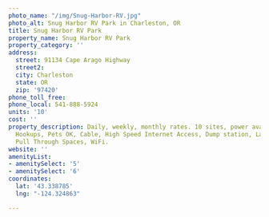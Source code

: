 ```yaml
---
photo_name: "/img/Snug-Harbor-RV.jpg"
photo_alt: Snug Harbor RV Park in Charleston, OR
title: Snug Harbor RV Park
property_name: Snug Harbor RV Park
property_category: ''
address:
  street: 91134 Cape Arago Highway
  street2: 
  city: Charleston
  state: OR
  zip: '97420'
phone_toll_free: 
phone_local: 541-888-5924
units: '10'
cost: ''
property_description: Daily, weekly, monthly rates. 10 sites, power available. Full
  Hookups, Pets OK, Cable, High Speed Internet Access, Dump station, Laundry Facilities,
  Pull Through Spaces, WiFi.
website: ''
amenityList:
- amenitySelect: '5'
- amenitySelect: '6'
coordinates:
  lat: '43.338785'
  lng: "-124.324863"

---
```

